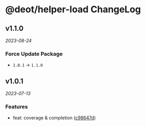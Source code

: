 # @deot/helper-load ChangeLog

## v1.1.0

_2023-08-24_

### Force Update Package

- `1.0.1` -> `1.1.0`

## v1.0.1

_2023-07-13_

### Features

- feat: coverage & completion ([c98647d](https://github.com/deot/helper/commit/c98647de41e3b1fe2531551bee74337c3225aa79))
